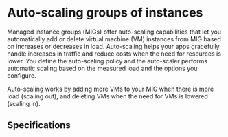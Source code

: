 # Auto-scaling groups of instances

Managed instance groups (MIGs) offer auto-scaling capabilities that let
you automatically add or delete virtual machine (VM) instances from MIG
based on increases or decreases in load. Auto-scaling helps your apps
gracefully handle increases in traffic and reduce costs when the need
for resources is lower. You define the auto-scaling policy and the
auto-scaler performs automatic scaling based on the measured load and the
options you configure.

Auto-scaling works by adding more VMs to your MIG when there is more
load (scaling out), and deleting VMs when the need for VMs is lowered
(scaling in).

## Specifications
